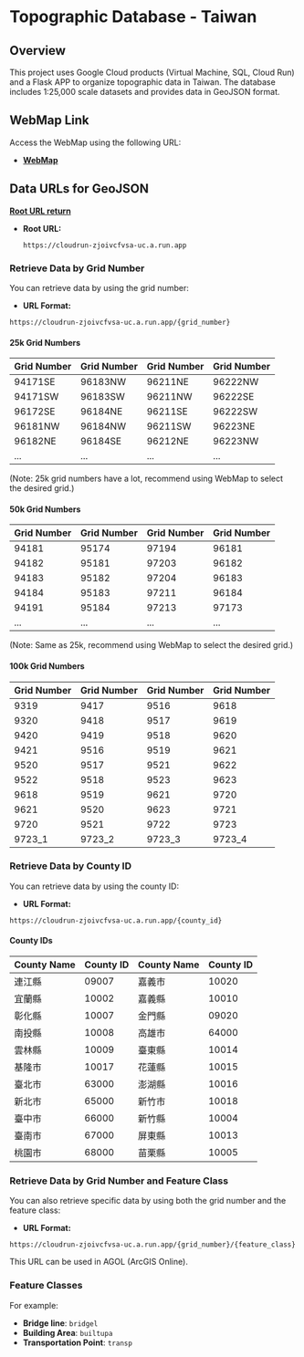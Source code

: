 # Topographic Database - Taiwan

## Overview
This project uses Google Cloud products (Virtual Machine, SQL, Cloud Run) and a Flask APP to organize topographic data in Taiwan. The database includes 1:25,000 scale datasets and provides data in GeoJSON format.

## WebMap Link

Access the WebMap using the following URL:

- **[WebMap](https://experience.arcgis.com/experience/b1f22c6dfc674fac91b47700b90408ce/)**

## Data URLs for GeoJSON

**[Root URL return](/images/webpage.jpg)**

- **Root URL:**
  ```plaintext
  https://cloudrun-zjoivcfvsa-uc.a.run.app
  ```

### Retrieve Data by Grid Number

You can retrieve data by using the grid number:

- **URL Format:** 
```plaintext
https://cloudrun-zjoivcfvsa-uc.a.run.app/{grid_number}
```

#### 25k Grid Numbers

| Grid Number | Grid Number | Grid Number | Grid Number |
|-------------|-------------|-------------|-------------|
| 94171SE     | 96183NW     | 96211NE     | 96222NW     |
| 94171SW     | 96183SW     | 96211NW     | 96222SE     |
| 96172SE     | 96184NE     | 96211SE     | 96222SW     |
| 96181NW     | 96184NW     | 96211SW     | 96223NE     |
| 96182NE     | 96184SE     | 96212NE     | 96223NW     |
| ...         | ...         | ...         | ...         |

(Note: 25k grid numbers have a lot, recommend using WebMap to select the desired grid.)

#### 50k Grid Numbers

| Grid Number | Grid Number | Grid Number | Grid Number |
|-------------|-------------|-------------|-------------|
| 94181       | 95174       | 97194       | 96181       |
| 94182       | 95181       | 97203       | 96182       |
| 94183       | 95182       | 97204       | 96183       |
| 94184       | 95183       | 97211       | 96184       |
| 94191       | 95184       | 97213       | 97173       |
| ...         | ...         | ...         | ...         |

(Note: Same as 25k, recommend using WebMap to select the desired grid.)

#### 100k Grid Numbers

| Grid Number | Grid Number | Grid Number | Grid Number |
|-------------|-------------|-------------|-------------|
| 9319        | 9417        | 9516        | 9618        |
| 9320        | 9418        | 9517        | 9619        |
| 9420        | 9419        | 9518        | 9620        |
| 9421        | 9516        | 9519        | 9621        |
| 9520        | 9517        | 9521        | 9622        |
| 9522        | 9518        | 9523        | 9623        |
| 9618        | 9519        | 9621        | 9720        |
| 9621        | 9520        | 9623        | 9721        |
| 9720        | 9521        | 9722        | 9723        |
| 9723_1      | 9723_2      | 9723_3      | 9723_4      |

### Retrieve Data by County ID

You can retrieve data by using the county ID:

- **URL Format:** 
```plaintext
https://cloudrun-zjoivcfvsa-uc.a.run.app/{county_id}
```

#### County IDs

| County Name | County ID | County Name | County ID |
|-------------|-----------|-------------|-----------|
| 連江縣       | 09007     | 嘉義市       | 10020     |
| 宜蘭縣       | 10002     | 嘉義縣       | 10010     |
| 彰化縣       | 10007     | 金門縣       | 09020     |
| 南投縣       | 10008     | 高雄市       | 64000     |
| 雲林縣       | 10009     | 臺東縣       | 10014     |
| 基隆市       | 10017     | 花蓮縣       | 10015     |
| 臺北市       | 63000     | 澎湖縣       | 10016     |
| 新北市       | 65000     | 新竹市       | 10018     |
| 臺中市       | 66000     | 新竹縣       | 10004     |
| 臺南市       | 67000     | 屏東縣       | 10013     |
| 桃園市       | 68000     | 苗栗縣       | 10005     |

### Retrieve Data by Grid Number and Feature Class

You can also retrieve specific data by using both the grid number and the feature class:

- **URL Format:** 
```plaintext
https://cloudrun-zjoivcfvsa-uc.a.run.app/{grid_number}/{feature_class}
```

This URL can be used in AGOL (ArcGIS Online).

### Feature Classes
For example: 
- **Bridge line**: `bridgel`
- **Building Area**: `builtupa`
- **Transportation Point**: `transp`
